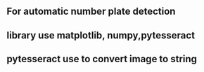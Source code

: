 ## For automatic number plate detection 
## library use matplotlib, numpy,pytesseract
## pytesseract use to convert image to string
